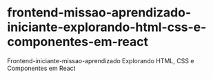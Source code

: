 # frontend-missao-aprendizado-iniciante-explorando-html-css-e-componentes-em-react
Frontend-iniciante-missao-aprendizado Explorando HTML, CSS e Componentes em React
